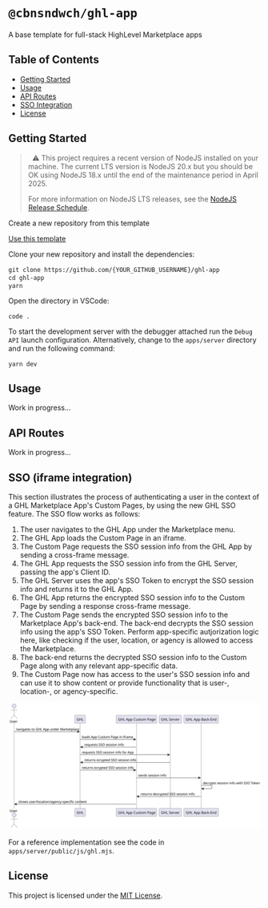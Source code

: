 # `@cbnsndwch/ghl-app`

A base template for full-stack HighLevel Marketplace apps

## Table of Contents

- [Getting Started](#getting-started)
- [Usage](#usage)
- [API Routes](#api-routes)
- [SSO Integration](#sso-iframe-integration)
- [License](#license)

## Getting Started

> &nbsp;
> :warning: This project requires a recent version of NodeJS installed on your
> machine. The current LTS version is NodeJS 20.x but you should be OK using
> NodeJS 18.x until the end of the maintenance period in April 2025.
>
> For more information on NodeJS LTS releases, see the [NodeJS Release Schedule].
> &nbsp;

Create a new repository from this template

<a class="btn btn-primary" href="https://github.com/new?template_name=ghl-app&template_owner=cbnsndwch" style="margin-bottom: 1rem;">
    Use this template
</a>

Clone your new repository and install the dependencies:

```shell
git clone https://github.com/{YOUR_GITHUB_USERNAME}/ghl-app
cd ghl-app
yarn
```

Open the directory in VSCode:

```shell
code .
```

To start the development server with the debugger attached run the `Debug API` launch configuration. Alternatively, change to the `apps/server` directory and run the following command:

```shell
yarn dev
```

## Usage

Work in progress...

## API Routes

Work in progress...

## SSO (iframe integration)

This section illustrates the process of authenticating a user in the context of a GHL Marketplace App's Custom Pages, by using the new GHL SSO feature. The SSO flow works as follows:

1. The user navigates to the GHL App under the Marketplace menu.
2. The GHL App loads the Custom Page in an iframe.
3. The Custom Page requests the SSO session info from the GHL App by sending a cross-frame message.
4. The GHL App requests the SSO session info from the GHL Server, passing the app's Client ID.
5. The GHL Server uses the app's SSO Token to encrypt the SSO session info and returns it to the GHL App.
6. The GHL App returns the encrypted SSO session info to the Custom Page by sending a response cross-frame message.
7. The Custom Page sends the encrypted SSO session info to the Marketplace App's back-end. The back-end decrypts the SSO session info using the app's SSO Token. Perform app-specific autjorization logic here, like checking if the user, location, or agency is allowed to access the Marketplace.
8. The back-end returns the decrypted SSO session info to the Custom Page along with any relevant app-specific data.
9. The Custom Page now has access to the user's SSO session info and can use it to show content or provide functionality that is user-, location-, or agency-specific.

![SSO Flow](./docs/diagrams/ghl-app-sso.svg)

For a reference implementation see the code in `apps/server/public/js/ghl.mjs`.

## License

This project is licensed under the [MIT License](LICENSE.md).

[NodeJS Release Schedule]: https://nodejs.org/en/about/previous-releases
